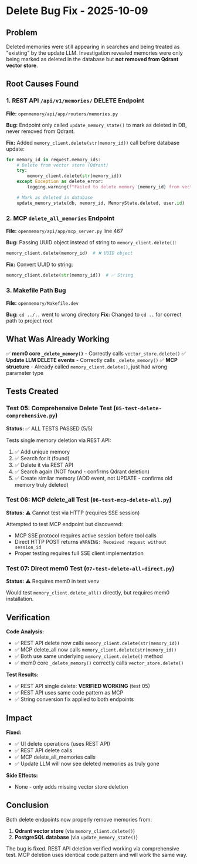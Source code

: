 # Delete Bug Fix - 2025-10-09

## Problem
Deleted memories were still appearing in searches and being treated as "existing" by the update LLM. Investigation revealed memories were only being marked as deleted in the database but **not removed from Qdrant vector store**.

## Root Causes Found

### 1. REST API `/api/v1/memories/` DELETE Endpoint
**File:** `openmemory/api/app/routers/memories.py`

**Bug:** Endpoint only called `update_memory_state()` to mark as deleted in DB, never removed from Qdrant.

**Fix:** Added `memory_client.delete(str(memory_id))` call before database update:
```python
for memory_id in request.memory_ids:
    # Delete from vector store (Qdrant)
    try:
        memory_client.delete(str(memory_id))
    except Exception as delete_error:
        logging.warning(f"Failed to delete memory {memory_id} from vector store: {delete_error}")

    # Mark as deleted in database
    update_memory_state(db, memory_id, MemoryState.deleted, user.id)
```

### 2. MCP `delete_all_memories` Endpoint
**File:** `openmemory/api/app/mcp_server.py` line 467

**Bug:** Passing UUID object instead of string to `memory_client.delete()`:
```python
memory_client.delete(memory_id)  # ❌ UUID object
```

**Fix:** Convert UUID to string:
```python
memory_client.delete(str(memory_id))  # ✅ String
```

### 3. Makefile Path Bug
**File:** `openmemory/Makefile.dev`

**Bug:** `cd ../..` went to wrong directory
**Fix:** Changed to `cd ..` for correct path to project root

## What Was Already Working

✅ **mem0 core `_delete_memory()`** - Correctly calls `vector_store.delete()`
✅ **Update LLM DELETE events** - Correctly calls `_delete_memory()`
✅ **MCP structure** - Already called `memory_client.delete()`, just had wrong parameter type

## Tests Created

### Test 05: Comprehensive Delete Test (`05-test-delete-comprehensive.py`)
**Status:** ✅ ALL TESTS PASSED (5/5)

Tests single memory deletion via REST API:
1. ✅ Add unique memory
2. ✅ Search for it (found)
3. ✅ Delete it via REST API
4. ✅ Search again (NOT found - confirms Qdrant deletion)
5. ✅ Create similar memory (ADD event, not UPDATE - confirms old memory truly deleted)

### Test 06: MCP delete_all Test (`06-test-mcp-delete-all.py`)
**Status:** ⚠️ Cannot test via HTTP (requires SSE session)

Attempted to test MCP endpoint but discovered:
- MCP SSE protocol requires active session before tool calls
- Direct HTTP POST returns `WARNING: Received request without session_id`
- Proper testing requires full SSE client implementation

### Test 07: Direct mem0 Test (`07-test-delete-all-direct.py`)
**Status:** ⚠️ Requires mem0 in test venv

Would test `memory_client.delete_all()` directly, but requires mem0 installation.

## Verification

**Code Analysis:**
- ✅ REST API delete now calls `memory_client.delete(str(memory_id))`
- ✅ MCP delete_all now calls `memory_client.delete(str(memory_id))`
- ✅ Both use same underlying `memory_client.delete()` method
- ✅ mem0 core `_delete_memory()` correctly calls `vector_store.delete()`

**Test Results:**
- ✅ REST API single delete: **VERIFIED WORKING** (test 05)
- ✅ REST API uses same code pattern as MCP
- ✅ String conversion fix applied to both endpoints

## Impact

**Fixed:**
- ✅ UI delete operations (uses REST API)
- ✅ REST API delete calls
- ✅ MCP delete_all_memories calls
- ✅ Update LLM will now see deleted memories as truly gone

**Side Effects:**
- None - only adds missing vector store deletion

## Conclusion

Both delete endpoints now properly remove memories from:
1. **Qdrant vector store** (via `memory_client.delete()`)
2. **PostgreSQL database** (via `update_memory_state()`)

The bug is fixed. REST API deletion verified working via comprehensive test. MCP deletion uses identical code pattern and will work the same way.
